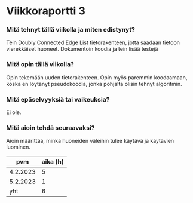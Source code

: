 # Viikkoraportti 3

### Mitä tehnyt tällä viikolla ja miten edistynyt?

Tein Doubly Connected Edge List tietorakenteen, jotta saadaan tietoon vierekkäiset huoneet.
Dokumentoin koodia ja tein lisää testejä

### Mitä opin tällä viikolla?

Opin tekemään uuden tietorakenteen. Opin myös paremmin koodaamaan, koska en löytänyt pseudokoodia, jonka pohjalta olisin
tehnyt algoritmin.

### Mitä epäselvyyksiä tai vaikeuksia?

Ei ole.

### Mitä aioin tehdä seuraavaksi?

Aioin määrittää, minkä huoneiden väleihin tulee käytävä ja käytävien luominen.

| pvm      | aika (h) |
|----------|----------|
| 4.2.2023 | 5        |
| 5.2.2023 | 1        |
| yht      | 6        |

